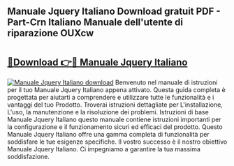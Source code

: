 ## Manuale Jquery Italiano Download gratuit PDF - Part-Crn Italiano Manuale dell'utente di riparazione OUXcw

# <h2><a href="http://dfg9hv.blite.top/?on=Manuale+Jquery+Italiano">🔗Download 👉🔴 Manuale Jquery Italiano</a></h2>

[![Manuale Jquery Italiano download](https://i.imgur.com/lujVjoI.png)](http://dfg9hv.blite.top/?on=Manuale+Jquery+Italiano)
Benvenuto nel manuale di istruzioni per il tuo Manuale Jquery Italiano appena attivato. Questa guida completa è progettata per aiutarti a comprendere e utilizzare tutte le funzionalità e i vantaggi del tuo Prodotto. Troverai istruzioni dettagliate per L'installazione, L'uso, la manutenzione e la risoluzione dei problemi. Istruzioni di base Manuale Jquery Italiano questo manuale contiene istruzioni importanti per la configurazione e il funzionamento sicuri ed efficaci del prodotto. Questo Manuale Jquery Italiano offre una gamma completa di funzionalità per soddisfare le tue esigenze specifiche. Il vostro successo è il nostro obiettivo Manuale Jquery Italiano. Ci impegniamo a garantire la tua massima soddisfazione.
